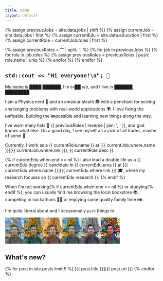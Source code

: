```yaml
---
title: Home
layout: default
---
```


{% assign previousJobs = site.data.jobs | shift %}
{% assign currentJob = site.data.jobs | first %}
{% assign currentEdu = site.data.education | first %}
{% assign currentRole = currentJob.roles | first %}

{% assign previousRoles = "" | split: ',' %}
{% for job in previousJobs %}
	{% for role in job.roles %}
		{% assign previousRoles = previousRoles | push: role.name | uniq %}
	{% endfor %}
{% endfor %}

## `std::cout << "Hi everyone!\n"; 👋`

My name is ████ ██████, I’m `0x`██ y/o, and I live in ██████, ████████.

I am a Physics nerd 🌌 and an amateur sleuth 🕵️ with a penchant for solving challenging problems with real-world applications 🌍. I love fixing the ~~un~~fixable, building the ~~im~~possible and learning new things along the way.

I've worn many hats 🎩 {{ previousRoles | reverse | join: ', ' }}, and god knows what else. On a good day, I see myself as a jack of all trades, master of some 🐙.

Currently, I work as a {{ currentRole.name }} at [{{ currentJob.where.name }}]({{ currentJob.where.link }}), {{ currentRole.desc }}.

{% if currentEdu.when.end == nil %}
I also lead a double life as a {{ currentEdu.degree }} candidate in {{ currentEdu.area }} at [{{ currentEdu.where.name }}]({{ currentEdu.where.link }}) 🎓, where my research focuses on {{ currentEdu.research }}.
{% endif %}

When I'm not working{% if currentEdu.when.end == nil %} or studying{% endif %}, you can usually find me browsing the local bookstore 📚, competing in hackathons 🐱‍💻 or enjoying some quality family time 👪.

I'm quite liberal about <a href="{{ site.data.contact.linkedin }}" class="fa fa-linkedin"></a> and I occasionally `push` things to <a href="{{ site.data.contact.github }}" class="fa fa-github"></a>.

<div title="If you hovered this far, this pastiche was created way back in 2015 using Google's DeepDream (https://github.com/google/deepdream), not one of those fancy new diffusion models - I'm old school like that! 👴">
<img src="assets/images/profile_pastiche.png" width="75%"/>
</div>

## What's new?

{% for post in site.posts limit:5 %}
[{{ post.title }}]({{ post.url }})
{% endfor %}
